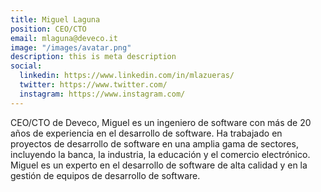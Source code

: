 ```yaml
---
title: Miguel Laguna
position: CEO/CTO
email: mlaguna@deveco.it
image: "/images/avatar.png"
description: this is meta description
social:
  linkedin: https://www.linkedin.com/in/mlazueras/
  twitter: https://www.twitter.com/
  instagram: https://www.instagram.com/
---
```


CEO/CTO de Deveco, Miguel es un ingeniero de software con más de 20 años de experiencia en el desarrollo de software. Ha trabajado en proyectos de desarrollo de software en una amplia gama de sectores, incluyendo la banca, la industria, la educación y el comercio electrónico. Miguel es un experto en el desarrollo de software de alta calidad y en la gestión de equipos de desarrollo de software.